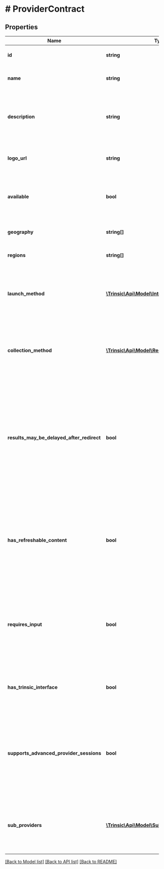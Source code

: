 # # ProviderContract

## Properties

Name | Type | Description | Notes
------------ | ------------- | ------------- | -------------
**id** | **string** | The ID of the Provider for this contract. |
**name** | **string** | The Provider&#39;s Name as it appears in Trinsic&#39;s Dashboard and Widget |
**description** | **string** | The Provider&#39;s description as it appears in Trinsic&#39;s Widget.              This is flavor text, not a full, human-readable description of the provider. |
**logo_url** | **string** | A URL pointing to the Provider&#39;s logo on Trinsic&#39;s CDN.              May be a PNG, JPG, or SVG image. |
**available** | **bool** | Whether the Provider is available for use in your App.              If &#x60;false&#x60;, you will need to contact Trinsic to enable this Provider for your App. |
**geography** | **string[]** | The geographies within the Regions the Provider is available. |
**regions** | **string[]** | The regions within which the Provider is available. |
**launch_method** | [**\Trinsic\Api\Model\IntegrationLaunchMethod**](IntegrationLaunchMethod.md) | Relevant only to Advanced Provider Sessions.              The &#x60;LaunchMethod&#x60; which must be supported to launch the Provider Session in Advanced Provider Sessions. |
**collection_method** | [**\Trinsic\Api\Model\ResultCollectionMethod**](ResultCollectionMethod.md) | Relevant only to Advanced Provider Sessions.              The &#x60;CollectionMethod&#x60; which must be supported to launch the Provider Session in Advanced Provider Sessions. |
**results_may_be_delayed_after_redirect** | **bool** | If &#x60;true&#x60;, then the results for this Provider may not be available immediately after the user is redirected back to your application. In this case, the &#x60;GetSessionResults&#x60; API must be called until results are available.              This is an uncommon scenario, and typically only applies to Providers which use a biometric check or traditional document scan. |
**has_refreshable_content** | **bool** | Relevant only to Advanced Provider Sessions.              Whether the Provider requires the &#x60;RefreshStepContent&#x60; capability.              For example, Samsung Wallet&#39;s deep links expire every 30 seconds, and must be refreshed periodically for a resilient user flow. |
**requires_input** | **bool** | Relevant to Hosted Provider Sessions and Advanced Provider Sessions.              If &#x60;true&#x60;, this Provider requires provider-specific input on Session creation. If this input is not provided, Trinsic&#39;s Hosted UI will be invoked to collect the input from the user. |
**has_trinsic_interface** | **bool** | Whether there exists a Trinsic-hosted UI for this Provider.              This is &#x60;true&#x60; for any Provider which is not a simple, OIDC-like redirect flow. |
**supports_advanced_provider_sessions** | **bool** | Whether this Provider can be fully whitelabeled/OEMed through the Advanced Provider Sessions API.              If &#x60;false&#x60;, the Provider may still be launched through Advanced Provider Sessions; however, it will necessarily require a Trinsic-hosted UI to function. |
**sub_providers** | [**\Trinsic\Api\Model\SubProviderMetadata[]**](SubProviderMetadata.md) | Metadata about the sub-providers which are available for this Provider.              For example, Italy&#39;s SPID is a Provider which aggregates access to multiple sub-providers. | [optional]

[[Back to Model list]](../../README.md#models) [[Back to API list]](../../README.md#endpoints) [[Back to README]](../../README.md)
